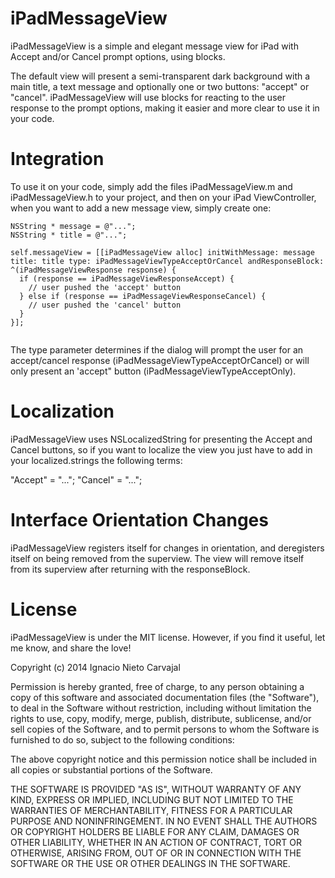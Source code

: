 iPadMessageView
===============

iPadMessageView is a simple and elegant message view for iPad with Accept and/or Cancel prompt options, using blocks.

The default view will present a semi-transparent dark background with a main title, a text message and optionally one or two buttons: "accept" or "cancel". iPadMessageView will use blocks for reacting to the user response to the prompt options, making it easier and more clear to use it in your code. 

Integration
===========

To use it on your code, simply add the files iPadMessageView.m and iPadMessageView.h to your project, and then on your iPad ViewController, when you want to add a new message view, simply create one:

```
NSString * message = @"...";
NSString * title = @"...";

self.messageView = [[iPadMessageView alloc] initWithMessage: message title: title type: iPadMessageViewTypeAcceptOrCancel andResponseBlock: ^(iPadMessageViewResponse response) {
  if (response == iPadMessageViewResponseAccept) {
    // user pushed the 'accept' button
  } else if (response == iPadMessageViewResponseCancel) {
    // user pushed the 'cancel' button
  }
}];
    
```

The type parameter determines if the dialog will prompt the user for an accept/cancel response (iPadMessageViewTypeAcceptOrCancel) or will only present an 'accept" button (iPadMessageViewTypeAcceptOnly). 

Localization
============

iPadMessageView uses NSLocalizedString for presenting the Accept and Cancel buttons, so if you want to localize the view you just have to add in your localized.strings the following terms:

"Accept" = "...";
"Cancel" = "...";

Interface Orientation Changes
=============================

iPadMessageView registers itself for changes in orientation, and deregisters itself on being removed from the superview. The view will remove itself from its superview after returning with the responseBlock.

License
=======

iPadMessageView is under the MIT license. However, if you find it useful, let me know, and share the love!

Copyright (c) 2014 Ignacio Nieto Carvajal

Permission is hereby granted, free of charge, to any person obtaining a copy
of this software and associated documentation files (the "Software"), to deal
in the Software without restriction, including without limitation the rights
to use, copy, modify, merge, publish, distribute, sublicense, and/or sell
copies of the Software, and to permit persons to whom the Software is
furnished to do so, subject to the following conditions:

The above copyright notice and this permission notice shall be included in
all copies or substantial portions of the Software.

THE SOFTWARE IS PROVIDED "AS IS", WITHOUT WARRANTY OF ANY KIND, EXPRESS OR
IMPLIED, INCLUDING BUT NOT LIMITED TO THE WARRANTIES OF MERCHANTABILITY,
FITNESS FOR A PARTICULAR PURPOSE AND NONINFRINGEMENT. IN NO EVENT SHALL THE
AUTHORS OR COPYRIGHT HOLDERS BE LIABLE FOR ANY CLAIM, DAMAGES OR OTHER
LIABILITY, WHETHER IN AN ACTION OF CONTRACT, TORT OR OTHERWISE, ARISING FROM,
OUT OF OR IN CONNECTION WITH THE SOFTWARE OR THE USE OR OTHER DEALINGS IN
THE SOFTWARE.
